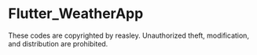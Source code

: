 # Flutter_WeatherApp



These codes are copyrighted by reasley.
Unauthorized theft, modification, and distribution are prohibited.
